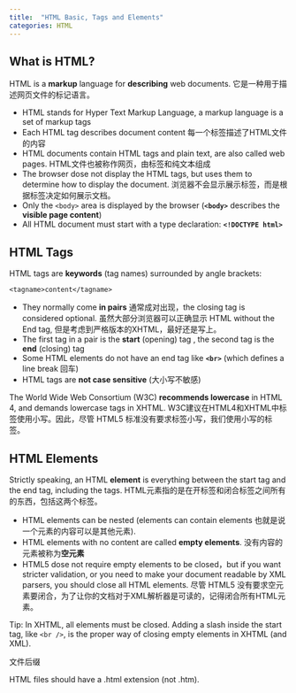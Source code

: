 ```yaml
---
title:  "HTML Basic, Tags and Elements"
categories: HTML
---
```

## What is HTML?

HTML is a **markup** language for **describing** web documents. 它是一种用于描述网页文件的标记语言。

+ HTML stands for Hyper Text Markup Language, a markup language is a set of markup tags
+ Each HTML tag describes document content 每一个标签描述了HTML文件的内容
+ HTML documents contain HTML tags and plain text, are also called web pages. HTML文件也被称作网页，由标签和纯文本组成
+ The browser dose not display the HTML tags, but uses them to determine how to display the document. 浏览器不会显示展示标签，而是根据标签决定如何展示文档。
+ Only the `<body>` area is displayed by the browser (**`<body>`** describes the **visible page content**)
+ All HTML document must start with a type declaration: **`<!DOCTYPE html>`**

## HTML Tags

HTML tags are **keywords** (tag names) surrounded by angle brackets:

    <tagname>content</tagname>

+ They normally come **in pairs** 通常成对出现，the closing tag is considered optional. 虽然大部分浏览器可以正确显示 HTML without the End tag, 但是考虑到严格版本的XHTML，最好还是写上。
+ The first tag in a pair is the **start** (opening) tag , the second tag is the **end** (closing) tag
+ Some HTML elements do not have an end tag like **`<br>`** (which defines a line break 回车)
+ HTML tags are **not case sensitive** (大小写不敏感)

The World Wide Web Consortium (W3C) **recommends lowercase** in HTML 4, and demands lowercase tags in XHTML.
W3C建议在HTML4和XHTML中标签使用小写。因此，尽管 HTML5 标准没有要求标签小写，我们使用小写的标签。

## HTML Elements

Strictly speaking, an HTML **element** is everything between the start tag and the end tag, including the tags. HTML元素指的是在开标签和闭合标签之间所有的东西，包括这两个标签。

+ HTML elements can be nested (elements can contain elements 也就是说一个元素的内容可以是其他元素).
+ HTML elements with no content are called **empty elements**. 没有内容的元素被称为**空元素**
+ HTML5 dose not require empty elements to be closed，but if you want stricter validation, or you need to make your document readable by XML parsers, you should close all HTML elements. 尽管 HTML5 没有要求空元素要闭合，为了让你的文档对于XML解析器是可读的，记得闭合所有HTML元素。

Tip: In XHTML, all elements must be closed. Adding a slash inside the start tag, like `<br />`, is the proper way of closing empty elements in XHTML (and XML).

<!--more-->
文件后缀

HTML files should have a .html extension (not .htm).
